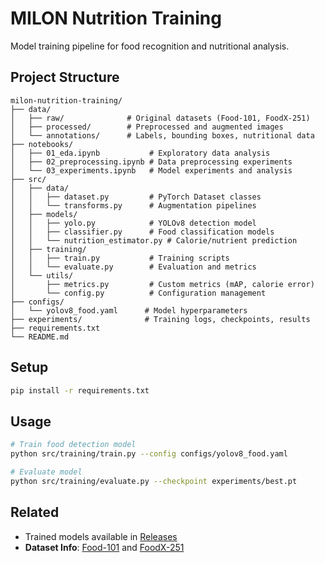 # MILON Nutrition Training

Model training pipeline for food recognition and nutritional analysis.

## Project Structure

```
milon-nutrition-training/
├── data/
│   ├── raw/              # Original datasets (Food-101, FoodX-251)
│   ├── processed/        # Preprocessed and augmented images
│   └── annotations/      # Labels, bounding boxes, nutritional data
├── notebooks/
│   ├── 01_eda.ipynb           # Exploratory data analysis
│   ├── 02_preprocessing.ipynb # Data preprocessing experiments
│   └── 03_experiments.ipynb   # Model experiments and analysis
├── src/
│   ├── data/
│   │   ├── dataset.py         # PyTorch Dataset classes
│   │   └── transforms.py      # Augmentation pipelines
│   ├── models/
│   │   ├── yolo.py            # YOLOv8 detection model
│   │   ├── classifier.py      # Food classification models
│   │   └── nutrition_estimator.py # Calorie/nutrient prediction
│   ├── training/
│   │   ├── train.py           # Training scripts
│   │   └── evaluate.py        # Evaluation and metrics
│   └── utils/
│       ├── metrics.py         # Custom metrics (mAP, calorie error)
│       └── config.py          # Configuration management
├── configs/
│   └── yolov8_food.yaml      # Model hyperparameters
├── experiments/              # Training logs, checkpoints, results
├── requirements.txt
└── README.md
```

## Setup

```bash
pip install -r requirements.txt
```

## Usage

```bash
# Train food detection model
python src/training/train.py --config configs/yolov8_food.yaml

# Evaluate model
python src/training/evaluate.py --checkpoint experiments/best.pt
```

## Related

- Trained models available in [Releases](https://github.com/your-org/milon-nutrition-training/releases)
- **Dataset Info**: [Food-101](https://data.vision.ee.ethz.ch/cvl/datasets_extra/food-101/) and [FoodX-251](https://www.kaggle.com/competitions/ifood-2019-fgvc6/data)
